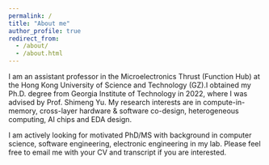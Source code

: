 ```yaml
---
permalink: /
title: "About me"
author_profile: true
redirect_from: 
  - /about/
  - /about.html
---
```


I am an assistant professor in the Microelectronics Thrust (Function Hub) at the Hong Kong University of Science and Technology (GZ).I obtained my Ph.D. degree from Georgia Institute of Technology in 2022, where I was advised by Prof. Shimeng Yu. My research interests are in compute-in-memory, cross-layer hardware & software co-design, heterogeneous computing, AI chips and EDA design.

I am actively looking for motivated PhD/MS with background in computer science, software engineering, electronic engineering in my lab. Please feel free to email me with your CV and transcript if you are interested.
